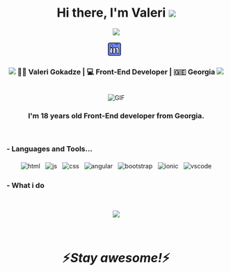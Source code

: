 <div align="center">
  <h1>Hi there, I'm Valeri <img src="https://media.giphy.com/media/hvRJCLFzcasrR4ia7z/giphy.gif" width="25px"> </h1>


  <img src="https://pronoun.cyou/x/y?subject=He&object=Him&height=20">
</div>

<p align='center'>
  <a href="https://www.linkedin.com/in/gokadzev/"><img height="30"
      src="https://raw.githubusercontent.com/8bithemant/8bithemant/master/linkedin.png?raw=true"></a>&nbsp;&nbsp;
</p>


<div align="center">
  <h3><img src="https://media.giphy.com/media/WUlplcMpOCEmTGBtBW/giphy.gif" width="30"> 👦🏻 Valeri Gokadze | 💻 Front-End Developer | 🇬🇪 Georgia <img src="https://media.giphy.com/media/WUlplcMpOCEmTGBtBW/giphy.gif" width="30">
  </h3>
</div>


<br />
<div align="center">
  <img align="center" height="270px" width="450px" alt="GIF"
    src="https://media4.giphy.com/media/5UYPlKT14yBna/giphy.gif" />
  <p align="center">
    <h3> I'm 18 years old Front-End developer from Georgia.</h3>
  </p>
</div>

</p>

<br />

### - Languages and Tools...

<p align="center">
  <img src="https://img.shields.io/badge/HTML5-E34F26?style=for-the-badge&logo=html5&logoColor=white" alt="html"
    style="vertical-align:top; margin:4px">
  <img src="https://img.shields.io/badge/JavaScript-323330?style=for-the-badge&logo=javascript&logoColor=F7DF1E"
    alt="js" style="vertical-align:top; margin:4px">
  <img src="https://img.shields.io/badge/CSS3-1572B6?style=for-the-badge&logo=css3&logoColor=white" alt="css"
    style="vertical-align:top; margin:4px">
  <img src="https://img.shields.io/badge/Angular-DD0031?style=for-the-badge&logo=angular&logoColor=white" alt="angular"
    style="vertical-align:top; margin:4px">
  <img src="https://img.shields.io/badge/Bootstrap-563D7C?style=for-the-badge&logo=bootstrap&logoColor=white"
    alt="bootstrap" style="vertical-align:top; margin:4px">
  <img src="https://img.shields.io/badge/Ionic-3880FF?style=for-the-badge&logo=ionic&logoColor=white" alt="ionic"
    style="vertical-align:top; margin:4px">
  <img
    src="https://img.shields.io/badge/Visual_Studio_Code-0078D4?style=for-the-badge&logo=visual%20studio%20code&logoColor=white"
    alt="vscode" style="vertical-align:top; margin:4px">
</p>


### - What i do

<br />

<p align="center">
  <img src="https://media2.giphy.com/media/26tn33aiTi1jkl6H6/giphy.gif" />
</p>


<br />

<h1 align='center'>⚡️<i>Stay awesome!</i>⚡️</h1>
